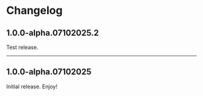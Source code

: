 # Changelog

## 1.0.0-alpha.07102025.2

Test release.

---

## 1.0.0-alpha.07102025

Initial release. Enjoy!